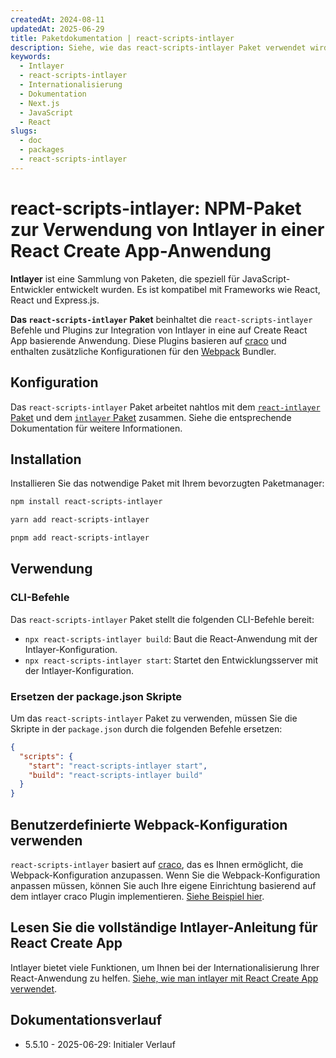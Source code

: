 ```yaml
---
createdAt: 2024-08-11
updatedAt: 2025-06-29
title: Paketdokumentation | react-scripts-intlayer
description: Siehe, wie das react-scripts-intlayer Paket verwendet wird
keywords:
  - Intlayer
  - react-scripts-intlayer
  - Internationalisierung
  - Dokumentation
  - Next.js
  - JavaScript
  - React
slugs:
  - doc
  - packages
  - react-scripts-intlayer
---
```


# react-scripts-intlayer: NPM-Paket zur Verwendung von Intlayer in einer React Create App-Anwendung

**Intlayer** ist eine Sammlung von Paketen, die speziell für JavaScript-Entwickler entwickelt wurden. Es ist kompatibel mit Frameworks wie React, React und Express.js.

**Das `react-scripts-intlayer` Paket** beinhaltet die `react-scripts-intlayer` Befehle und Plugins zur Integration von Intlayer in eine auf Create React App basierende Anwendung. Diese Plugins basieren auf [craco](https://craco.js.org/) und enthalten zusätzliche Konfigurationen für den [Webpack](https://webpack.js.org/) Bundler.

## Konfiguration

Das `react-scripts-intlayer` Paket arbeitet nahtlos mit dem [`react-intlayer` Paket](https://github.com/aymericzip/intlayer/blob/main/docs/docs/de/packages/react-intlayer/index.md) und dem [`intlayer` Paket](https://github.com/aymericzip/intlayer/blob/main/docs/docs/de/packages/intlayer/index.md) zusammen. Siehe die entsprechende Dokumentation für weitere Informationen.

## Installation

Installieren Sie das notwendige Paket mit Ihrem bevorzugten Paketmanager:

```bash packageManager="npm"
npm install react-scripts-intlayer
```

```bash packageManager="yarn"
yarn add react-scripts-intlayer
```

```bash packageManager="pnpm"
pnpm add react-scripts-intlayer
```

## Verwendung

### CLI-Befehle

Das `react-scripts-intlayer` Paket stellt die folgenden CLI-Befehle bereit:

- `npx react-scripts-intlayer build`: Baut die React-Anwendung mit der Intlayer-Konfiguration.
- `npx react-scripts-intlayer start`: Startet den Entwicklungsserver mit der Intlayer-Konfiguration.

### Ersetzen der package.json Skripte

Um das `react-scripts-intlayer` Paket zu verwenden, müssen Sie die Skripte in der `package.json` durch die folgenden Befehle ersetzen:

```json fileName="package.json"
{
  "scripts": {
    "start": "react-scripts-intlayer start",
    "build": "react-scripts-intlayer build"
  }
}
```

## Benutzerdefinierte Webpack-Konfiguration verwenden

`react-scripts-intlayer` basiert auf [craco](https://craco.js.org/), das es Ihnen ermöglicht, die Webpack-Konfiguration anzupassen.
Wenn Sie die Webpack-Konfiguration anpassen müssen, können Sie auch Ihre eigene Einrichtung basierend auf dem intlayer craco Plugin implementieren. [Siehe Beispiel hier](https://github.com/aymericzip/intlayer/blob/main/examples/react-app/craco.config.js).

## Lesen Sie die vollständige Intlayer-Anleitung für React Create App

Intlayer bietet viele Funktionen, um Ihnen bei der Internationalisierung Ihrer React-Anwendung zu helfen.
[Siehe, wie man intlayer mit React Create App verwendet](https://github.com/aymericzip/intlayer/blob/main/docs/docs/de/intlayer_with_create_react_app.md).

## Dokumentationsverlauf

- 5.5.10 - 2025-06-29: Initialer Verlauf
